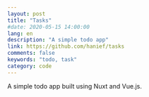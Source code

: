 ```yaml
---
layout: post
title: "Tasks"
#date: 2020-05-15 14:00:00
lang: en
description: "A simple todo app"
link: https://github.com/hanief/tasks
comments: false
keywords: "todo, task"
category: code
---
```


A simple todo app built using Nuxt and Vue.js.

